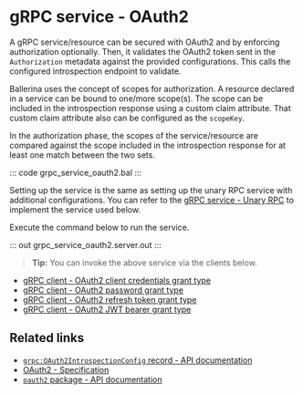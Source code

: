 # gRPC service - OAuth2

A gRPC service/resource can be secured with OAuth2 and by enforcing authorization optionally. Then, it validates the OAuth2 token sent in the `Authorization` metadata against the provided configurations. This calls the configured introspection endpoint to validate.

Ballerina uses the concept of scopes for authorization. A resource declared in a service can be bound to one/more scope(s). The scope can be included in the introspection response using a custom claim attribute. That custom claim attribute also can be configured as the `scopeKey`.

In the authorization phase, the scopes of the service/resource are compared against the scope included in the introspection response for at least one match between the two sets.

   ::: code grpc_service_oauth2.bal :::

Setting up the service is the same as setting up the unary RPC service with additional configurations. You can refer to the [gRPC service - Unary RPC](/learn/by-example/grpc-service-unary/) to implement the service used below.

Execute the command below to run the service.

   ::: out grpc_service_oauth2.server.out :::

>**Tip:** You can invoke the above service via the clients below.
 - [gRPC client - OAuth2 client credentials grant type](/learn/by-example/grpc-client-oauth2-client-credentials-grant-type)
 - [gRPC client - OAuth2 password grant type](/learn/by-example/grpc-client-oauth2-password-grant-type)
 - [gRPC client - OAuth2 refresh token grant type](/learn/by-example/grpc-client-oauth2-refresh-token-grant-type)
 - [gRPC client - OAuth2 JWT bearer grant type](/learn/by-example/grpc-client-oauth2-jwt-bearer-grant-type)

## Related links
- [`grpc:OAuth2IntrospectionConfig` record - API documentation](https://lib.ballerina.io/ballerina/grpc/latest/records/OAuth2IntrospectionConfig)
- [OAuth2 - Specification](/spec/grpc/#5114-service---oauth2)
- [`oauth2` package - API documentation](https://lib.ballerina.io/ballerina/oauth2/latest/)
